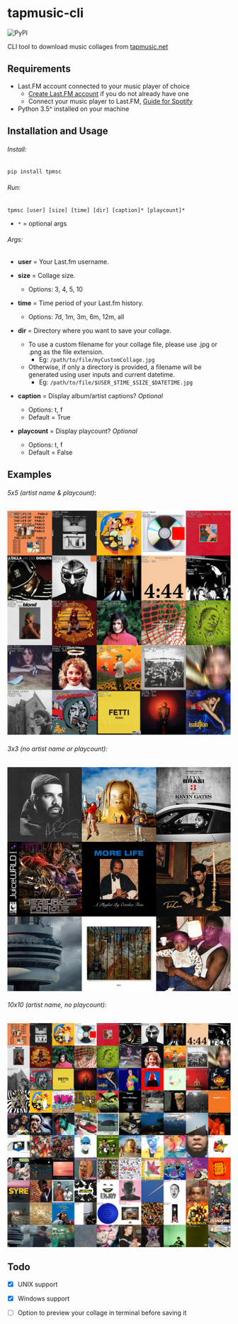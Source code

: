 # tapmusic-cli
![PyPI](https://img.shields.io/pypi/v/tpmsc?color=g)

CLI tool to download music collages from [tapmusic.net](https://tapmusic.net/)

## Requirements

-  Last.FM account connected to your music player of choice
   - [Create Last.FM account](https://www.last.fm/home) if you do not already have one
   - Connect your music player to Last.FM, [Guide for Spotify ](https://community.spotify.com/t5/FAQs/How-can-I-connect-Spotify-to-Last-fm/ta-p/4795301)
-  Python 3.5^ installed on your machine

## Installation and Usage

###### Install: 
`pip install tpmsc`

###### Run: 
`tpmsc [user] [size] [time] [dir] [caption]* [playcount]*`
   -  `*` = optional args

###### Args:
   -  **user** = Your Last.fm username.
   -  **size** = Collage size.
      -  Options: 3, 4, 5, 10
      
   -  **time** = Time period of your Last.fm history.
      -  Options: 7d, 1m, 3m, 6m, 12m, all
      
   -  **dir** = Directory where you want to save your collage.
      -  To use a custom filename for your collage file, please use .jpg or .png as the file extension.
         - Eg: `/path/to/file/myCustomCollage.jpg`
      -  Otherwise, if only a directory is provided, a filename will be generated using user inputs and current datetime.
         -  Eg: `/path/to/file/$USER_$TIME_$SIZE_$DATETIME.jpg`
         
   -  **caption** = Display album/artist captions? *Optional*
      -  Options: t, f
      -  Default = True
      
   -  **playcount** = Display playcount? *Optional*
      -  Options: t, f
      -  Default = False

## Examples
###### 5x5 (artist name & playcount):

![5x5](/images/5x5_playcount.jpg)

###### 3x3 (no artist name or playcount):

![3x3](/images/3x3.jpg)

###### 10x10 (artist name, no playcount):

![10x10](/images/10x10.jpg)

## Todo
- [x] UNIX support

- [x] Windows support

- [ ] Option to preview your collage in terminal before saving it
